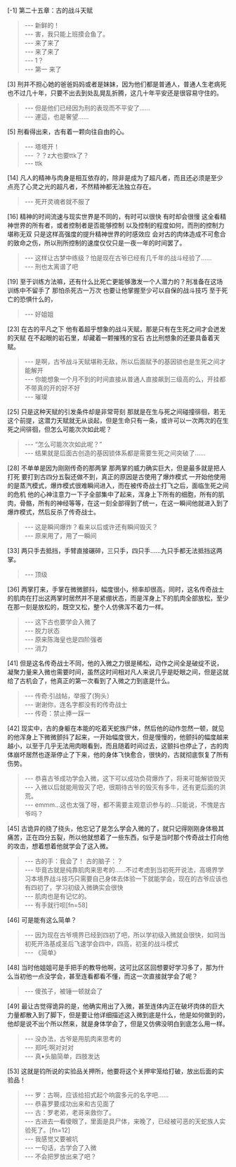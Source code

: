 
[-1] 第二十五章：古的战斗天赋
>--- 新鲜的！<br>
>--- 害，我只能上班摸会鱼了。<br>
>--- 来了来了<br>
>--- 来了来了<br>
>--- 1？<br>
>--- 第一 来了<br>

[3] 刑并不担心她的爸爸妈妈或者是妹妹，因为他们都是普通人，普通人生老病死也不过几十年，只要不出去到处乱晃乱折腾，这几十年平安还是很容易守住的。
>--- 但是他们已经因为刑的表现而不平安了……<br>
>--- 連這，也是奢望……<br>

[5] 刑看得出来，古有着一颗向往自由的心。
>--- 塔塔开！<br>
>--- ？？z大也要ttk了？<br>
>--- ttk<br>

[14] 凡人的精神与肉身是相互依存的，除非是成为了超凡者，而且还必须是至少点亮了心灵之光的超凡者，不然精神都无法独立存在。
>--- 死开灵魂者就不服了<br>

[16] 精神的时间流速与现实世界是不同的，有时可以很快 有时却会很慢 这全看精神世界的所有者，或者控制者是否能够控制 以及控制的程度如何，而刑的控制力堪称无双 只是这样高强度的提升精神世界的时感效应 会对古的肉体造成不可愈合的致命之伤，所以刑所控制的速度仅仅只是一夜一年的时间罢了。
>--- 这样让古梦中练级？怕是现在古爷已经有几千年的战斗经验了……<br>
>--- 刑也太离谱了吧<br>

[19] 至于训练方法嘛，还有什么比死亡更能够激发一个人潜力的？刑准备在这场训练中不留手了 那怕杀死古一万次 也要让他掌握至少可以自保的战斗技巧 至于死亡的恐惧什么的，
>--- 好姐姐<br>

[23] 在古的平凡之下 他有着超乎想象的战斗天赋，那是只有在生死之间才会迸发的天赋 在不起眼的岩石里，却藏着一颗摧残的宝石 古比刑想象的还要具备着天赋。
>--- 是啊，古爷战斗天赋堪称无敌，所以后面赋予的基因锁也是生死之间才能解开<br>
>--- 你能想象一个月不到的时间直接从普通人直接飙到三级高的么，开挂都不带真的开的好不好<br>
>--- 璀璨<br>

[25] 只是这种天赋的引发条件却是非常苛刻 那就是在生与死之间碰撞徘徊，若无这个前提，这潜力天赋就无从谈起，但是生命只有一条，或许可以一次两次的在生死之间徘徊，但怎么可能次次如此呢？
>--- “怎么可能次次如此呢？”<br>
>--- 结果就是后面古创造的基因锁体系都是需要生死之间突破了……<br>

[28] 不单单是因为刚刚传奇的那两掌 那两掌的威力确实巨大，但是最多就是把人打死 要打到古四分五裂还做不到，真正的原因是古使用了爆炸模式 一开始他使用的是蒸汽模式，爆炸模式很难瞬间进入，而在被传奇战士打飞之后，面临生死之间的危机 他的心神注意力一下子全部集中了起来，浑身上下所有的细胞，所有的肌肉，骨骼，所有的神经等等，在这一刻全部得到了统一，在这一瞬间他就进入到了爆炸模式，然后反杀了传奇战士。
>--- 这是瞬间爆炸？看来以后或许还有瞬间毁灭？<br>
>--- 原来用了，用了一瞬间<br>

[33] 两只手去抵挡，手臂直接碾碎，三只手，四只手……九只手都无法抵挡这两掌。
>--- 顶级<br>

[36] 两掌打来，手掌在微微颤抖，幅度很小，频率却很高，同时，这名传奇战士的肌肉在打出这两掌时居然并不是紧绷状态，而是浑身上下的肌肉全部放松，至少在那一刻是放松的，既空又松，整个人仿佛浑不着力一样。
>--- 这下古也要学会入微了<br>
>--- 脱力状态<br>
>--- 原来陈海皇也是四阶强者<br>
>--- 消力<br>

[41] 但是这名传奇战士不同，他的入微之力很是稀松，动作之间全是破绽不说，凝聚力量来入微也需要时间，虽然这时间相对凡人来说几乎是眨眼之间，但是这就给了古机会了，他真正的第一次看到了入微之力到底是什么。
>--- 传奇:引战帖，举报了(狗头）<br>
>--- 谢谢你，连名字都没有的传奇战士<br>
>--- 传奇：禁止捧一踩一<br>

[42] 现实中，古的身躯在本能的吃着天蛇族尸体，然后他的动作忽然一顿，就见的他浑身上下微微颤抖了起来，一开始幅度很大，但是慢慢的，他颤抖的幅度越来越小，以至于几乎无法用肉眼看到，而且随着时间过去，这颤抖也停止了，古的肉体崩坏居然也逐渐停止了下来，他的身体飞快愈合，很快的，古就彻底恢复了所有伤势。
>--- 恭喜古爷成功学会入微，这下可以成功负荷爆炸了，将来可能解锁毁灭<br>
>--- 入微以后就能用毁灭了吧，很期待古爷的毁灭有多牛，还有更后面的洪荒。<br>
>--- emmm…这也太强了呀，都不需要主观意识参与的…只能说，不愧是古爷吗？<br>

[45] 古诡异的挠了挠头，他忘记了是怎么学会入微的了，就只记得刚刚身体极其痛苦，正在四分五裂，所以他就想着了一些东西，似乎是当时那个传奇战士打向他的攻击，想着想着他就学会了这入微。
>--- 古的手：我会了！
古的脑子：？<br>
>--- 毕竟古就是纯靠肌肉来思考的……不过考虑到当初死开说法，高境界学习本境界战斗技巧只需要自己身体去体验一下就能学会，现在的古爷应该也有四初了，学习初级入微确实会很快<br>
>--- 肌肉也是有记忆的。<br>
>--- 有手就行呗[fn=58]<br>

[46] 可是能有这么简单？
>--- 因为现在古爷境界已经到四初了吧，所以学初级入微就会很快，如同当初死开洛基成圣后飞速学会四中，四高，初圣的战斗模式<br>
>--- 《简单》<br>

[48] 当时他姐姐可是手把手的教导他啊，这可比区区回想要好学习多了，那为什么当初他一点没学会，甚至连看都看不懂，而这一次直接就学会了呢？
>--- 傻孩子，被锤一顿就会了<br>

[49] 最让古觉得诡异的是，他确实用出了入微，甚至连体内正在破坏肉体的巨大力量都散入到了脚下，但是要让他详细描述这入微到底是什么，他是如何做到的，他却是说不出个所以然来，就是身体学会了，但是又仿佛没明白到底怎么用一样。
>--- 没办法，古爷是用肌肉来思考的<br>
>--- 郑吒:啊对对对<br>
>--- 真•头脑简单，四肢发达<br>

[53] 这就是钧所说的实验品关押所，他要将这个关押牢笼给打破，放出后面的实验品！
>--- 罗：古啊，应该给招式起个响震多元的名字吧……<br>
>--- 恭喜罗要成功出来和古见面了<br>
>--- 古：罗老弟，老哥来救你了。<br>
>--- 古进去一看傻眼了，里面是具尸体，来晚了，已经被可恶的天蛇族人实验死了。[fn=12]<br>
>--- 我感觉又要被坑<br>
>--- 一句话，古学会了入微<br>
>--- 不会把罗放出来了吧？<br>
